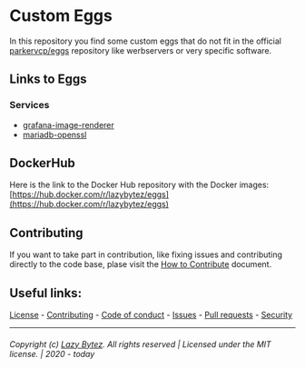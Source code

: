 # Custom Eggs
In this repository you find some custom eggs that do not fit in the official [parkervcp/eggs](https://github.com/parkervcp/eggs) repository like werbservers or very specific software.

## Links to Eggs

### Services
- [grafana-image-renderer](/eggs/grafana-image-renderer/)
- [mariadb-openssl](/eggs/mariadb-openssl)

## DockerHub

Here is the link to the Docker Hub repository with the Docker images: [https://hub.docker.com/r/lazybytez/eggs](https://hub.docker.com/r/lazybytez/eggs)

## Contributing

If you want to take part in contribution, like fixing issues and contributing directly to the code base, plase visit the [How to Contribute][github-contribute] document.

## Useful links:
[License][github-license] - 
[Contributing][github-contribute] - 
[Code of conduct][github-codeofconduct] - 
[Issues][github-issues] - 
[Pull requests][github-pulls] - 
[Security][github-security] 

<hr>  

###### Copyright (c) [Lazy Bytez][github-team]. All rights reserved | Licensed under the MIT license. | 2020 - today

<!-- Variables -->
[github-team]: https://github.com/lazybytez

[github-license]: https://github.com/lazybytez/eggs/blob/master/LICENSE
[github-contribute]: https://github.com/lazybytez/eggs/blob/master/CONTRIBUTING.md
[github-codeofconduct]: https://github.com/lazybytez/eggs/blob/master/CODE_OF_CONDUCT.md
[github-issues]: https://github.com/lazybytez/eggs/issues
[github-pulls]: https://github.com/lazybytez/eggs/pulls
[github-security]: https://github.com/lazybytez/eggs/blob/master/SECURITY.md
